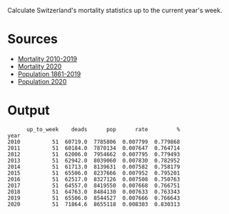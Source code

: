 Calculate Switzerland's mortality statistics up to the current year's week.

# Sources

- [Mortality 2010-2019](https://www.bfs.admin.ch/bfs/de/home/statistiken/gesundheit/gesundheitszustand/sterblichkeit-todesursachen.assetdetail.12607336.html)
- [Mortality 2020](https://www.bfs.admin.ch/bfs/de/home/statistiken/gesundheit/gesundheitszustand/sterblichkeit-todesursachen.assetdetail.15464161.html)
- [Population 1861-2019](https://www.bfs.admin.ch/bfs/de/home/statistiken/bevoelkerung/stand-entwicklung/bevoelkerung.assetdetail.13707405.html)
- [Population 2020](https://www.bfs.admin.ch/bfs/de/home/statistiken/bevoelkerung/stand-entwicklung/bevoelkerung.assetdetail.14941425.html)

# Output

          up_to_week    deads      pop      rate         %
    year                                                  
    2010          51  60719.0  7785806  0.007799  0.779868
    2011          51  60184.0  7870134  0.007647  0.764714
    2012          51  62006.0  7954662  0.007795  0.779493
    2013          51  62942.0  8039060  0.007830  0.782952
    2014          51  61713.0  8139631  0.007582  0.758179
    2015          51  65506.0  8237666  0.007952  0.795201
    2016          51  62517.0  8327126  0.007508  0.750763
    2017          51  64557.0  8419550  0.007668  0.766751
    2018          51  64763.0  8484130  0.007633  0.763343
    2019          51  65506.0  8544527  0.007666  0.766643
    2020          51  71864.6  8655118  0.008303  0.830313
